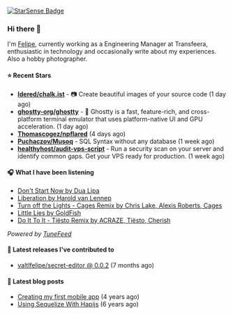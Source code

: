 <a href="https://starsense.app/developer-types" target="_blank"><img src="https://starsense.app/api/badge/?user=valtlfelipe" alt="StarSense Badge"></a>

### Hi there 👋

I'm [Felipe](https://felipevm.com), currently working as a Engineering Manager at Transfeera, enthusiastic in technology and occasionally write about my experiences. Also a hobby photographer.

#### ⭐ Recent Stars
- **[Idered/chalk.ist](https://github.com/Idered/chalk.ist)** - 📷 Create beautiful images of your source code (1 day ago)
- **[ghostty-org/ghostty](https://github.com/ghostty-org/ghostty)** - 👻 Ghostty is a fast, feature-rich, and cross-platform terminal emulator that uses platform-native UI and GPU acceleration. (1 day ago)
- **[Thomascogez/npflared](https://github.com/Thomascogez/npflared)** (4 days ago)
- **[Puchaczov/Musoq](https://github.com/Puchaczov/Musoq)** - SQL Syntax without any database (1 week ago)
- **[healthyhost/audit-vps-script](https://github.com/healthyhost/audit-vps-script)** - Run a security scan on your server and identify common gaps. Get your VPS ready for production. (1 week ago)

#### 🎧 What I have been listening
- [Don&#39;t Start Now by Dua Lipa](https://open.spotify.com/track/3PfIrDoz19wz7qK7tYeu62)
- [Liberation by Harold van Lennep](https://open.spotify.com/track/6JgjIRRv7uMSEjzzxHTQoh)
- [Turn off the Lights - Cages Remix by Chris Lake, Alexis Roberts, Cages](https://open.spotify.com/track/5JeBHduTGxXxytZFXBcIlB)
- [Little Lies by GoldFish](https://open.spotify.com/track/56f7rAwNVbANZjLvWqiQE0)
- [Do It To It - Tiësto Remix by ACRAZE, Tiësto, Cherish](https://open.spotify.com/track/2XKsHHNCtKqk9cF35TRFyC)

_Powered by [TuneFeed](https://tunefeed.app?ref=valtlfelipe-gh-profile)_ 

#### 🚀 Latest releases I've contributed to


- [valtlfelipe/secret-editor @ 0.0.2](https://github.com/valtlfelipe/secret-editor/releases/tag/0.0.2) (7 months ago)

#### 📄 Latest blog posts
- [Creating my first mobile app](https://felipevm.com/posts/creating-my-first-mobile-app/) (4 years ago)
- [Using Sequelize With Hapijs](https://felipevm.com/posts/using-sequelize-with-hapijs/) (6 years ago)
